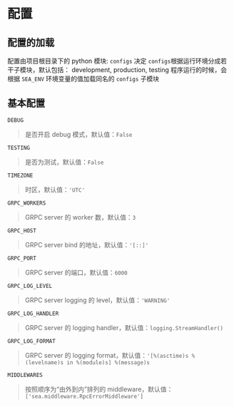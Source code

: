 # 配置

## 配置的加载

配置由项目根目录下的 python 模块: `configs` 决定
`configs`根据运行环境分成若干子模块，默认包括： development, production, testing
程序运行的时候，会根据 `SEA_ENV` 环境变量的值加载同名的 `configs` 子模块

## 基本配置

`DEBUG`

> 是否开启 debug 模式，默认值：`False`

`TESTING`

> 是否为测试，默认值：`False`

`TIMEZONE`

> 时区，默认值：`'UTC'`

`GRPC_WORKERS`

> GRPC server 的 worker 数，默认值：`3`

`GRPC_HOST`

> GRPC server bind 的地址，默认值：`'[::]'`

`GRPC_PORT`

> GRPC server 的端口，默认值：`6000`

`GRPC_LOG_LEVEL`

> GRPC server logging 的 level，默认值：`'WARNING'`

`GRPC_LOG_HANDLER`

> GRPC server 的 logging handler，默认值：`logging.StreamHandler()`

`GRPC_LOG_FORMAT`

> GRPC server 的 logging format，默认值：`'[%(asctime)s %(levelname)s in %(module)s] %(message)s`

`MIDDLEWARES`

> 按照顺序为“由外到内”排列的 middleware，默认值：`['sea.middleware.RpcErrorMiddleware']`
